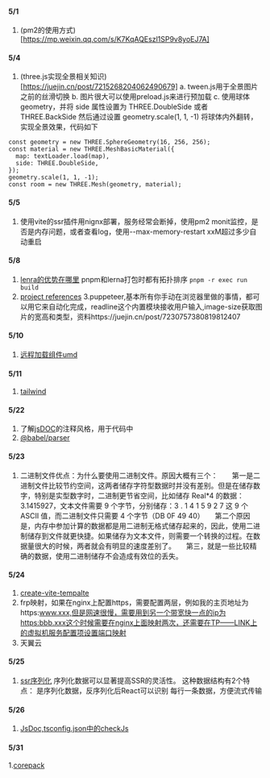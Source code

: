 #### 5/1
1. (pm2的使用方式)[https://mp.weixin.qq.com/s/K7KqAQEszl1SP9v8yoEJ7A]

#### 5/4
1. (three.js实现全景相关知识)[https://juejin.cn/post/7215268204062490679]
a. tween.js用于全景图片之前的丝滑切换
b. 图片很大可以使用preload.js来进行预加载
c. 使用球体geometry，并将 side 属性设置为 THREE.DoubleSide 或者 THREE.BackSide 然后通过设置 geometry.scale(1, 1, -1) 将球体内外翻转，实现全景效果，代码如下
```
const geometry = new THREE.SphereGeometry(16, 256, 256);
const material = new THREE.MeshBasicMaterial({
  map: textLoader.load(map),
  side: THREE.DoubleSide,
});
geometry.scale(1, 1, -1);
const room = new THREE.Mesh(geometry, material);
```

#### 5/5
1. 使用vite的ssr插件用nignx部署，服务经常会断掉，使用pm2 monit监控，是否是内存问题，或者查看log，使用--max-memory-restart xxM超过多少自动重启

#### 5/8
1. [lenra的优势在哪里](https://mp.weixin.qq.com/s/AKoCqtUTDpkrrDwor3Kxlw)
pnpm和lerna打包时都有拓扑排序
`pnpm -r exec run build`
2. [project references](https://mp.weixin.qq.com/s/IJYWOWHWGZSLQT9SukThlA)
3.puppeteer,基本所有你手动在浏览器里做的事情，都可以用它来自动化完成，readline这个内置模块接收用户输入,image-size获取图片的宽高和类型，资料https://juejin.cn/post/7230757380819812407

#### 5/10
1. [远程加载组件umd](https://mp.weixin.qq.com/s/LIU4XPitAhY8omgHNbGvvA)

#### 5/11
1. [tailwind](https://mp.weixin.qq.com/s/kl8Dwo_jFGRU2VwE3Vn62g)

#### 5/22
1. 了解[jsDOC](https://www.wenjiangs.com/doc/jsdoc-tags-private)的注释风格，用于代码中
2. [@babel/parser](https://blog.csdn.net/m0_37527015/article/details/114398403)

#### 5/23
1. 二进制文件优点：为什么要使用二进制文件。原因大概有三个：　　第一是二进制文件比较节约空间，这两者储存字符型数据时并没有差别。但是在储存数字，特别是实型数字时，二进制更节省空间，比如储存 Real*4 的数据：3.1415927，文本文件需要 9 个字节，分别储存：3 . 1 4 1 5 9 2 7 这 9 个 ASCII 值，而二进制文件只需要 4 个字节（DB 0F 49 40）　　第二个原因是，内存中参加计算的数据都是用二进制无格式储存起来的，因此，使用二进制储存到文件就更快捷。如果储存为文本文件，则需要一个转换的过程。在数据量很大的时候，两者就会有明显的速度差别了。　　第三，就是一些比较精确的数据，使用二进制储存不会造成有效位的丢失。


#### 5/24
1. [create-vite-tempalte](http://www.itfaba.com/jishufenxian/103461.html)
2. frp映射，如果在nginx上配置https，需要配置两层，例如我的主页地址为https:www.xxx,但是网速很慢，需要用到另一个带宽快一点的ip为https:bbb.xxx这个时候需要在nginx上面映射两次，还需要在TP——LINK上的虚拟机服务配置项设置端口映射
3. 天翼云

#### 5/25
1. [ssr序列化](https://mp.weixin.qq.com/s/P5I5jTr4z0q-LLKLpAersg)
序列化数据可以显著提高SSR的灵活性。
这种数据结构有2个特点：
是序列化数据，反序列化后React可以识别
每行一条数据，方便流式传输

#### 5/26
1. [JsDoc,tsconfig.json中的checkJs](https://mp.weixin.qq.com/s/BZQqfbDteIo__YU1pOb9dg)

#### 5/31
1.[corepack](https://www.jianshu.com/p/c239ed5dedd6)
